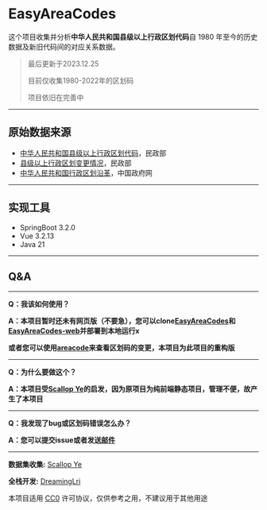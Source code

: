 # EasyAreaCodes
这个项目收集并分析**中华人民共和国县级以上行政区划代码**自 1980 年至今的历史数据及新旧代码间的对应关系数据。

> 最后更新于2023.12.25
> 
> 目前仅收集1980-2022年的区划码
> 
> 项目依旧在完善中
------

## 原始数据来源

- [中华人民共和国县级以上行政区划代码][1]，民政部
- [县级以上行政区划变更情况][2]，民政部
- [中华人民共和国行政区划沿革][3]，中国政府网

------

## 实现工具

- SpringBoot 3.2.0
- Vue 3.2.13
- Java 21

------

## Q&A

---
**Q：我该如何使用？**

**A：本项目暂时还未有网页版（不要急），您可以clone[EasyAreaCodes](https://github.com/DreamingLri/EasyAreaCodes)和[EasyAreaCodes-web](https://github.com/DreamingLri/EasyAreaCodes-web)并部署到本地运行x**

**或者您可以使用[areacode](https://yescallop.cn/areacodes/)来查看区划码的变更，本项目为此项目的重构版**

---

**Q：为什么要做这个？**

**A：本项目受[Scallop Ye](https://github.com/yescallop)的启发，因为原项目为纯前端静态项目，管理不便，故产生了本项目**

---

**Q：我发现了bug或区划码错误怎么办？**

**A：您可以提交issue或者发送[邮件](mailto:dreaminglri@outlook.com)** 

------


**数据集收集:** [Scallop Ye](https://github.com/yescallop)

**全栈开发:**  [DreamingLri](https://github.com/DreamingLri)

本项目适用 [CC0] 许可协议，仅供参考之用，不建议用于其他用途


[1]: https://www.mca.gov.cn/n156/n186/index.html
[2]: http://xzqh.mca.gov.cn/description?dcpid=1
[3]: http://www.gov.cn/test/2006-02/27/content_212020.htm
[CC0]: https://creativecommons.org/publicdomain/zero/1.0/deed.zh

